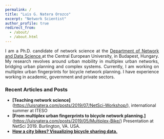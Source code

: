 ```yaml
---
permalink: /
title: "Luis G. Natera Orozco"
excerpt: "Network Scientist"
author_profile: true
redirect_from:
  - /about/
  - /about.html
---
```

<div style="text-align: justify"> I am a Ph.D. candidate of network science at the <a href="https://networkdatascience.ceu.edu/" target="_blank"> Department of Network and Data Science </a> at the Central European University, in Budapest, Hungary. My research revolves around urban mobility in multiplex urban networks, bridging urban planning and complex systems. Currently, I am working on multiplex urban fingerprints for bicycle network planning. I have experience working in academic, government and private sectors.
</div>

### Recent Articles and Posts
* **[Teaching network science]**(https://luisnatera.com/posts/2019/07/NetSci-Workshop/), international summer at ITESO
* **[From multiplex urban fingerprints to bicycle network planning.]**(https://luisnatera.com/posts/2019/05/Multiplex-Bike/) Presentation at NetSci 2019. Burlington, VA. USA.
* **[How a city bikes? Visualizing bicycle sharing data.](https://luisnatera.com/posts/2019/03/MiBici-en/)**
